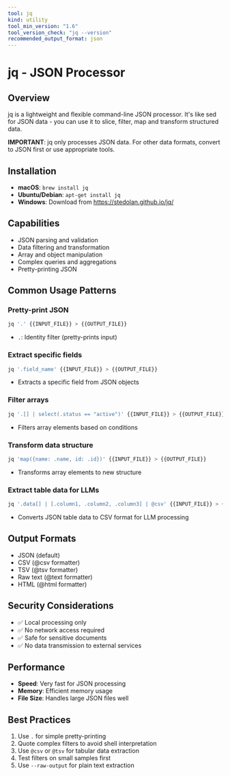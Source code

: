 ```yaml
---
tool: jq
kind: utility
tool_min_version: "1.6"
tool_version_check: "jq --version"
recommended_output_format: json
---
```


# jq - JSON Processor

## Overview

jq is a lightweight and flexible command-line JSON processor. It's like sed for JSON data - you can use it to slice, filter, map and transform structured data.

**IMPORTANT**: jq only processes JSON data. For other data formats, convert to JSON first or use appropriate tools.

## Installation

- **macOS**: `brew install jq`
- **Ubuntu/Debian**: `apt-get install jq`
- **Windows**: Download from <https://stedolan.github.io/jq/>

## Capabilities

- JSON parsing and validation
- Data filtering and transformation
- Array and object manipulation
- Complex queries and aggregations
- Pretty-printing JSON

## Common Usage Patterns

### Pretty-print JSON

```bash
jq '.' {{INPUT_FILE}} > {{OUTPUT_FILE}}
```

- `.`: Identity filter (pretty-prints input)

### Extract specific fields

```bash
jq '.field_name' {{INPUT_FILE}} > {{OUTPUT_FILE}}
```

- Extracts a specific field from JSON objects

### Filter arrays

```bash
jq '.[] | select(.status == "active")' {{INPUT_FILE}} > {{OUTPUT_FILE}}
```

- Filters array elements based on conditions

### Transform data structure

```bash
jq 'map({name: .name, id: .id})' {{INPUT_FILE}} > {{OUTPUT_FILE}}
```

- Transforms array elements to new structure

### Extract table data for LLMs

```bash
jq '.data[] | [.column1, .column2, .column3] | @csv' {{INPUT_FILE}} > {{OUTPUT_FILE}}
```

- Converts JSON table data to CSV format for LLM processing

## Output Formats

- JSON (default)
- CSV (@csv formatter)
- TSV (@tsv formatter)
- Raw text (@text formatter)
- HTML (@html formatter)

## Security Considerations

- ✅ Local processing only
- ✅ No network access required
- ✅ Safe for sensitive documents
- ✅ No data transmission to external services

## Performance

- **Speed**: Very fast for JSON processing
- **Memory**: Efficient memory usage
- **File Size**: Handles large JSON files well

## Best Practices

1. Use `.` for simple pretty-printing
2. Quote complex filters to avoid shell interpretation
3. Use `@csv` or `@tsv` for tabular data extraction
4. Test filters on small samples first
5. Use `--raw-output` for plain text extraction
